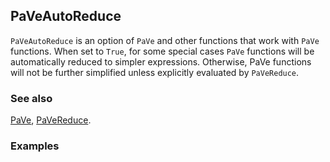 ## PaVeAutoReduce

`PaVeAutoReduce` is an option of `PaVe` and other functions that work with `PaVe` functions. When set to `True`, for some special cases `PaVe` functions will be automatically reduced to simpler expressions. Otherwise, PaVe functions will not be further simplified unless explicitly evaluated by `PaVeReduce`.

### See also

[PaVe](PaVe), [PaVeReduce](PaVeReduce).

### Examples